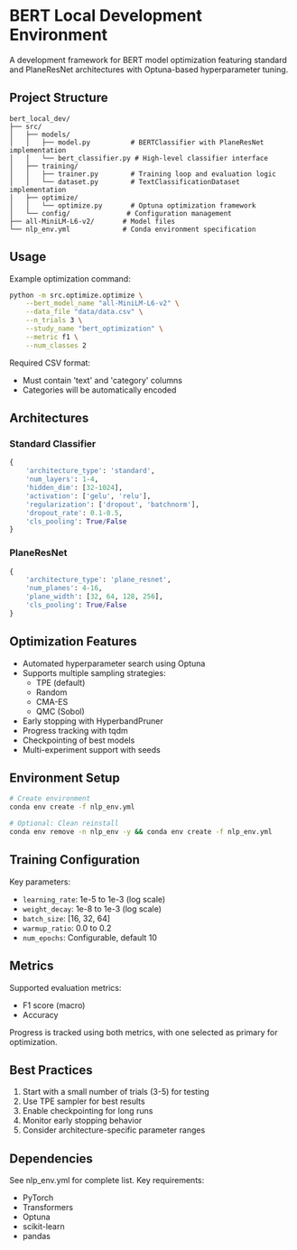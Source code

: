 # BERT Local Development Environment

A development framework for BERT model optimization featuring standard and PlaneResNet architectures with Optuna-based hyperparameter tuning.

## Project Structure

```
bert_local_dev/
├── src/
│   ├── models/
│   │   ├── model.py          # BERTClassifier with PlaneResNet implementation
│   │   └── bert_classifier.py # High-level classifier interface
│   ├── training/
│   │   ├── trainer.py        # Training loop and evaluation logic
│   │   └── dataset.py        # TextClassificationDataset implementation
│   ├── optimize/
│   │   └── optimize.py       # Optuna optimization framework
│   └── config/              # Configuration management
├── all-MiniLM-L6-v2/       # Model files
└── nlp_env.yml             # Conda environment specification
```

## Usage

Example optimization command:
```bash
python -m src.optimize.optimize \
    --bert_model_name "all-MiniLM-L6-v2" \
    --data_file "data/data.csv" \
    --n_trials 3 \
    --study_name "bert_optimization" \
    --metric f1 \
    --num_classes 2
```

Required CSV format:
- Must contain 'text' and 'category' columns
- Categories will be automatically encoded

## Architectures

### Standard Classifier
```python
{
    'architecture_type': 'standard',
    'num_layers': 1-4,
    'hidden_dim': [32-1024],
    'activation': ['gelu', 'relu'],
    'regularization': ['dropout', 'batchnorm'],
    'dropout_rate': 0.1-0.5,
    'cls_pooling': True/False
}
```

### PlaneResNet
```python
{
    'architecture_type': 'plane_resnet',
    'num_planes': 4-16,
    'plane_width': [32, 64, 128, 256],
    'cls_pooling': True/False
}
```

## Optimization Features

- Automated hyperparameter search using Optuna
- Supports multiple sampling strategies:
  - TPE (default)
  - Random
  - CMA-ES
  - QMC (Sobol)
- Early stopping with HyperbandPruner
- Progress tracking with tqdm
- Checkpointing of best models
- Multi-experiment support with seeds

## Environment Setup

```bash
# Create environment
conda env create -f nlp_env.yml

# Optional: Clean reinstall
conda env remove -n nlp_env -y && conda env create -f nlp_env.yml
```

## Training Configuration

Key parameters:
- `learning_rate`: 1e-5 to 1e-3 (log scale)
- `weight_decay`: 1e-8 to 1e-3 (log scale)
- `batch_size`: [16, 32, 64]
- `warmup_ratio`: 0.0 to 0.2
- `num_epochs`: Configurable, default 10

## Metrics

Supported evaluation metrics:
- F1 score (macro)
- Accuracy

Progress is tracked using both metrics, with one selected as primary for optimization.

## Best Practices

1. Start with a small number of trials (3-5) for testing
2. Use TPE sampler for best results
3. Enable checkpointing for long runs
4. Monitor early stopping behavior
5. Consider architecture-specific parameter ranges

## Dependencies

See nlp_env.yml for complete list. Key requirements:
- PyTorch
- Transformers
- Optuna
- scikit-learn
- pandas